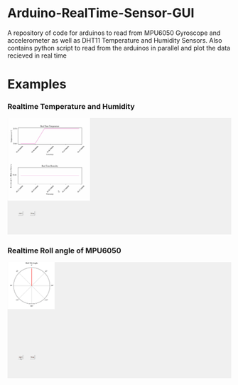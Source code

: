 # Arduino-RealTime-Sensor-GUI
A repository of code for arduinos to read from MPU6050 Gyroscope and accelerometer as well as DHT11 Temperature and Humidity Sensors. Also contains python script to read from the arduinos in parallel and plot the data recieved in real time

# Examples

### Realtime Temperature and Humidity
![alt text](https://github.com/zary-sutherland/Arduino-RealTime-Sensor-GUI/blob/main/DHT11.gif)

### Realtime Roll angle of MPU6050
![alt text](https://github.com/zary-sutherland/Arduino-RealTime-Sensor-GUI/blob/main/MPU6050.gif)
